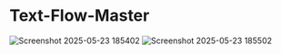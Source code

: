 # Text-Flow-Master
![Screenshot 2025-05-23 185402](https://github.com/user-attachments/assets/3a89c301-93e6-4d93-bed9-cffea3bd4494)
![Screenshot 2025-05-23 185502](https://github.com/user-attachments/assets/da86ff0e-ea98-43cf-b136-8ca8d791972c)
